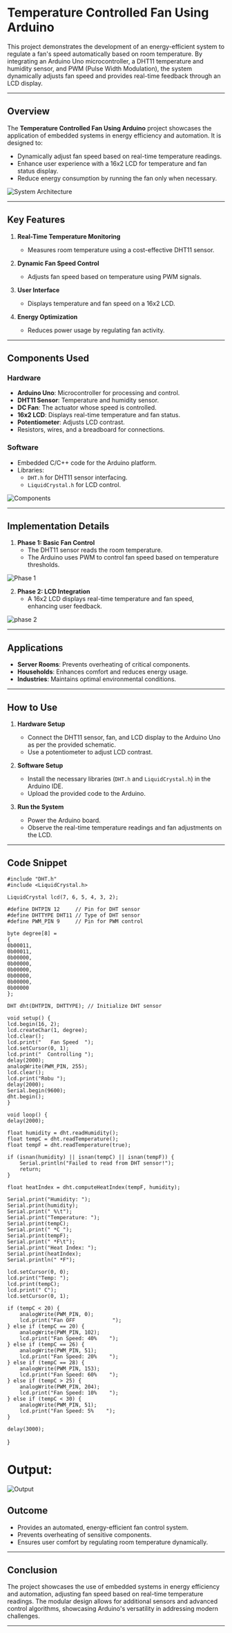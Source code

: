# Temperature Controlled Fan Using Arduino

This project demonstrates the development of an energy-efficient system to regulate a fan's speed automatically based on room temperature. By integrating an Arduino Uno microcontroller, a DHT11 temperature and humidity sensor, and PWM (Pulse Width Modulation), the system dynamically adjusts fan speed and provides real-time feedback through an LCD display.

---

##  Overview

The **Temperature Controlled Fan Using Arduino** project showcases the application of embedded systems in energy efficiency and automation. It is designed to:
- Dynamically adjust fan speed based on real-time temperature readings.
- Enhance user experience with a 16x2 LCD for temperature and fan status display.
- Reduce energy consumption by running the fan only when necessary.

![System Architecture](https://github.com/fawaz165/Temperature-Controlled-Fan-Using-Arduino/blob/main/images/architecture.png)

---

##  Key Features

1. **Real-Time Temperature Monitoring**
   - Measures room temperature using a cost-effective DHT11 sensor.

2. **Dynamic Fan Speed Control**
   - Adjusts fan speed based on temperature using PWM signals.

3. **User Interface**
   - Displays temperature and fan speed on a 16x2 LCD.

4. **Energy Optimization**
   - Reduces power usage by regulating fan activity.

---

##  Components Used

### Hardware
- **Arduino Uno**: Microcontroller for processing and control.
- **DHT11 Sensor**: Temperature and humidity sensor.
- **DC Fan**: The actuator whose speed is controlled.
- **16x2 LCD**: Displays real-time temperature and fan status.
- **Potentiometer**: Adjusts LCD contrast.
- Resistors, wires, and a breadboard for connections.

### Software
- Embedded C/C++ code for the Arduino platform.
- Libraries:
  - `DHT.h` for DHT11 sensor interfacing.
  - `LiquidCrystal.h` for LCD control.

![Components](https://github.com/fawaz165/Temperature-Controlled-Fan-Using-Arduino/blob/main/images/components.png)

---

##  Implementation Details

1. **Phase 1: Basic Fan Control**
   - The DHT11 sensor reads the room temperature.
   - The Arduino uses PWM to control fan speed based on temperature thresholds.

![Phase 1](https://github.com/fawaz165/Temperature-Controlled-Fan-Using-Arduino/blob/main/images/phase%201%20hardware%20architecture.png)

2. **Phase 2: LCD Integration**
   - A 16x2 LCD displays real-time temperature and fan speed, enhancing user feedback.

![phase 2](https://github.com/fawaz165/Temperature-Controlled-Fan-Using-Arduino/blob/main/images/phase%202%20hardware%20architecture.png)

---

##  Applications

- **Server Rooms**: Prevents overheating of critical components.
- **Households**: Enhances comfort and reduces energy usage.
- **Industries**: Maintains optimal environmental conditions.

---

##  How to Use

1. **Hardware Setup**
   - Connect the DHT11 sensor, fan, and LCD display to the Arduino Uno as per the provided schematic.
   - Use a potentiometer to adjust LCD contrast.

2. **Software Setup**
   - Install the necessary libraries (`DHT.h` and `LiquidCrystal.h`) in the Arduino IDE.
   - Upload the provided code to the Arduino.

3. **Run the System**
   - Power the Arduino board.
   - Observe the real-time temperature readings and fan adjustments on the LCD.

---

##  Code Snippet

    #include "DHT.h"
    #include <LiquidCrystal.h>

    LiquidCrystal lcd(7, 6, 5, 4, 3, 2);

    #define DHTPIN 12     // Pin for DHT sensor
    #define DHTTYPE DHT11 // Type of DHT sensor
    #define PWM_PIN 9     // Pin for PWM control

    byte degree[8] = 
    {
    0b00011,
    0b00011,
    0b00000,
    0b00000,
    0b00000,
    0b00000,
    0b00000,
    0b00000
    };

    DHT dht(DHTPIN, DHTTYPE); // Initialize DHT sensor

    void setup() {
    lcd.begin(16, 2);
    lcd.createChar(1, degree);
    lcd.clear();
    lcd.print("   Fan Speed  ");
    lcd.setCursor(0, 1);
    lcd.print("  Controlling ");
    delay(2000);
    analogWrite(PWM_PIN, 255);
    lcd.clear();
    lcd.print("Robu ");
    delay(2000);
    Serial.begin(9600);
    dht.begin();
    }

    void loop() {
    delay(2000);

    float humidity = dht.readHumidity();
    float tempC = dht.readTemperature();
    float tempF = dht.readTemperature(true);

    if (isnan(humidity) || isnan(tempC) || isnan(tempF)) {
        Serial.println("Failed to read from DHT sensor!");
        return;
    }

    float heatIndex = dht.computeHeatIndex(tempF, humidity);

    Serial.print("Humidity: ");
    Serial.print(humidity);
    Serial.print(" %\t");
    Serial.print("Temperature: ");
    Serial.print(tempC);
    Serial.print(" *C ");
    Serial.print(tempF);
    Serial.print(" *F\t");
    Serial.print("Heat Index: ");
    Serial.print(heatIndex);
    Serial.println(" *F");

    lcd.setCursor(0, 0);
    lcd.print("Temp: ");
    lcd.print(tempC);
    lcd.print(" C");
    lcd.setCursor(0, 1);

    if (tempC < 20) {
        analogWrite(PWM_PIN, 0);
        lcd.print("Fan OFF            ");
    } else if (tempC == 20) {
        analogWrite(PWM_PIN, 102);
        lcd.print("Fan Speed: 40%    ");
    } else if (tempC == 26) {
        analogWrite(PWM_PIN, 51);
        lcd.print("Fan Speed: 20%    ");
    } else if (tempC == 28) {
        analogWrite(PWM_PIN, 153);
        lcd.print("Fan Speed: 60%    ");
    } else if (tempC > 25) {
        analogWrite(PWM_PIN, 204);
        lcd.print("Fan Speed: 10%    ");
    } else if (tempC < 30) {
        analogWrite(PWM_PIN, 51);
        lcd.print("Fan Speed: 5%    ");
    }
    
    delay(3000);
}

# Output:
![Output](https://github.com/fawaz165/Temperature-Controlled-Fan-Using-Arduino/blob/main/images/phase%201%20output.png)

##  Outcome

- Provides an automated, energy-efficient fan control system.
- Prevents overheating of sensitive components.
- Ensures user comfort by regulating room temperature dynamically.

---

##  Conclusion

The project showcases the use of embedded systems in energy efficiency and automation, adjusting fan speed based on real-time temperature readings. The modular design allows for additional sensors and advanced control algorithms, showcasing Arduino's versatility in addressing modern challenges.

---
